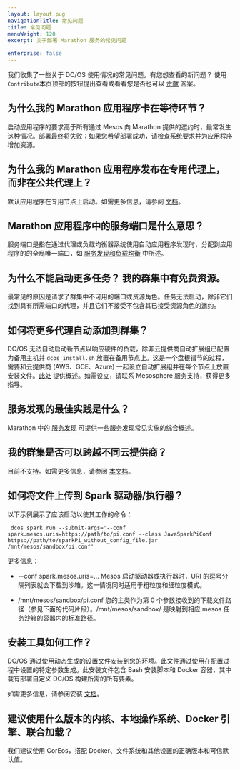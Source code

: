 ```yaml
---
layout: layout.pug
navigationTitle: 常见问题
title: 常见问题
menuWeight: 120
excerpt: 关于部署 Marathon 服务的常见问题

enterprise: false
---
```



我们收集了一些关于 DC/OS 使用情况的常见问题。有您想查看的新问题？ 使用`Contribute`本页顶部的按钮提出查看或看看您是否也可以 [贡献](https://dcos.io/contribute/) 答案。

## 为什么我的 Marathon 应用程序卡在等待环节？

启动应用程序的要求高于所有通过 Mesos 向 Marathon 提供的邀约时，最常发生这种情况。部署最终将失败；如果您希望部署成功，请检查系统要求并为应用程序增加资源。

## 为什么我的 Marathon 应用程序发布在专用代理上，而非在公共代理上？

默认应用程序在专用节点上启动。如需更多信息，请参阅 [文档][5]。

## Marathon 应用程序中的服务端口是什么意思？

服务端口是指在通过代理或负载均衡器系统使用自动应用程序发现时，分配到应用程序的的全局唯一端口，如 [服务发现和负载均衡][1] 中所述。

## 为什么不能启动更多任务？ 我的群集中有免费资源。

最常见的原因是请求了群集中不可用的端口或资源角色。任务无法启动，除非它们找到具有所需端口的代理，并且它们不接受不包含其已接受资源角色的邀约。

## 如何将更多代理自动添加到群集？

DC/OS 无法自动启动新节点以响应硬件的负载，除非云提供商自动扩展组已配置为备用主机并 `dcos_install.sh` 放置在备用节点上。这是一个盘根错节的过程，需要和云提供商 (AWS、GCE、Azure) 一起设立自动扩展组并在每个节点上放置安装文件。[此处](/cn/1.12/deploying-services/scale-service/) 提供概述。如需设立，请联系 Mesosphere 服务支持，获得更多指导。

## 服务发现的最佳实践是什么？

Marathon 中的 [服务发现][2] 可提供一些服务发现常见实施的综合概述。

## 我的群集是否可以跨越不同云提供商？

目前不支持。如需更多信息，请参阅 [本文档](/cn/1.12/installing/oss/high-availability/)。

## 如何将文件上传到 Spark 驱动器/执行器？

以下示例展示了应该启动以使其工作的命令：

```
 dcos spark run --submit-args='--conf spark.mesos.uris=https://path/to/pi.conf --class JavaSparkPiConf https://path/to/sparkPi_without_config_file.jar /mnt/mesos/sandbox/pi.conf' 
 ```

更多信息：

 * --conf spark.mesos.uris=... Mesos 启动驱动器或执行器时，URI 的逗号分隔列表就会下载到沙箱。这一情况同时适用于粗粒度和细粒度模式。

 * /mnt/mesos/sandbox/pi.conf 您的主类作为第 0 个参数接收到的下载文件路径（参见下面的代码片段）。/mnt/mesos/sandbox/ 是映射到相应 mesos 任务沙箱的容器内的标准路径。

## 安装工具如何工作？

DC/OS 通过使用动态生成的设置文件安装到您的环境。此文件通过使用在配置过程中设置的特定参数生成。此安装文件包含 Bash 安装脚本和 Docker 容器，其中载有部署自定义 DC/OS 构建所需的所有要素。

如需更多信息，请参阅安装 [文档](/cn/1.12/installing/)。

## 建议使用什么版本的内核、本地操作系统、Docker 引擎、联合加载？

我们建议使用 CorEos，搭配 Docker、文件系统和其他设置的正确版本和可信默认值。

[1]: /cn/1.12/networking/load-balancing-vips/
[2]: /cn/1.12/networking/
[4]: https://support.mesosphere.com/hc/en-us/articles/206474745-How-to-reserve-resources-for-certain-frameworks-in-Mesos-cluster-
[5]: /cn/1.12/administering-clusters/convert-agent-type/
